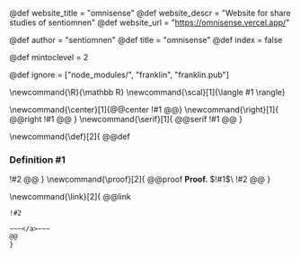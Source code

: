 <!--
Add here global page variables to use throughout your
website.
The website_* must be defined for the RSS to work
-->
@def website_title = "omnisense"
@def website_descr = "Website for share studies of sentiomnen"
@def website_url   = "https://omnisense.vercel.app/"

@def author = "sentiomnen"
@def title =  "omnisense"
@def index = false

@def mintoclevel = 2

<!--
Add here files or directories that should be ignored by Franklin, otherwise
these files might be copied and, if markdown, processed by Franklin which
you might not want. Indicate directories by ending the name with a `/`.
-->
@def ignore = ["node_modules/", "franklin", "franklin.pub"]

<!--
Add here global latex commands to use throughout your
pages. It can be math commands but does not need to be.
For instance:
* \newcommand{\phrase}{This is a long phrase to copy.}
-->
\newcommand{\R}{\mathbb R}
\newcommand{\scal}[1]{\langle #1 \rangle}

<!--Text elements-->
\newcommand{\center}[1]{@@center !#1 @@}
\newcommand{\right}[1]{ @@right !#1 @@ }
\newcommand{\serif}[1]{ @@serif !#1 @@ }
<!--Special paragraphs-->
\newcommand{\def}[2]{
   @@def
   ### Definition #1
   !#2
   @@
}
\newcommand{\proof}[2]{
   @@proof
   **Proof.** $!#1$\\
   !#2
   @@
}

<!--Layout-->
\newcommand{\link}[2]{
   @@link
   ~~~<a href="!#1">~~~
   !#2

   ~~~</a>~~~
   @@
}